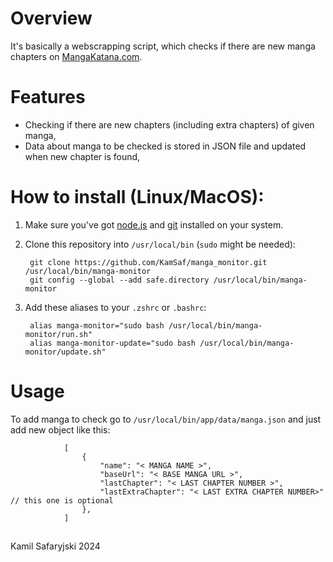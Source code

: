 # Overview

It's basically a webscrapping script, which checks if there are new manga chapters on <a href="https://mangakatana.com/">MangaKatana.com<a/>.


# Features

- Checking if there are new chapters (including extra chapters) of given manga,
- Data about manga to be checked is stored in JSON file and updated when new chapter is found,


# How to install (Linux/MacOS):

1. Make sure you've got <a href="https://nodejs.org/en">node.js</a> and <a href="https://git-scm.com">git</a> installed on your system.

2. Clone this repository into ```/usr/local/bin``` (```sudo``` might be needed):

        git clone https://github.com/KamSaf/manga_monitor.git /usr/local/bin/manga-monitor
        git config --global --add safe.directory /usr/local/bin/manga-monitor

3. Add these aliases to your ```.zshrc``` or ```.bashrc```:

        alias manga-monitor="sudo bash /usr/local/bin/manga-monitor/run.sh"
        alias manga-monitor-update="sudo bash /usr/local/bin/manga-monitor/update.sh"


# Usage

To add manga to check go to ```/usr/local/bin/app/data/manga.json``` and just add new object like this:

                [
                    {
                        "name": "< MANGA NAME >",
                        "baseUrl": "< BASE MANGA URL >",
                        "lastChapter": "< LAST CHAPTER NUMBER >",
                        "lastExtraChapter": "< LAST EXTRA CHAPTER NUMBER>" // this one is optional
                    },
                ]

##

Kamil Safaryjski 2024
